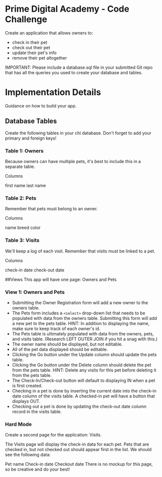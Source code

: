 # Prime Digital Academy - Code Challenge

Create an application that allows owners to:
* check in their pet
* check out their pet
* update their pet's info
* remove their pet altogether

IMPORTANT: Please include a database.sql file in your submitted Git repo that has all the queries you used to create your database and tables.

# Implementation Details

Guidance on how to build your app.

## Database Tables

Create the following tables in your chi database. Don't forget to add your primary and foreign keys!

### Table 1: Owners
Because owners can have multiple pets, it's best to include this in a separate table.

Columns

first name
last name

### Table 2: Pets
Remember that pets must belong to an owner.

Columns

name
breed
color

### Table 3: Visits
We'll keep a log of each visit. Remember that visits must be linked to a pet.

Columns

check-in date
check-out date

##Views
This app will have one page: Owners and Pets

### View 1: Owners and Pets
* Submitting the Owner Registration form will add a new owner to the owners table.
* The Pets form includes a `<select>` drop-down list that needs to be populated with data from the owners table. Submitting this form will add a new pet to the pets table. 
 HINT: In addition to displaying the name, make sure to keep track of each owner's id.
* The Pets table is ultimately populated with data from the owners, pets, and visits table. (Research LEFT OUTER JOIN if you hit a snag with this.)
* The owner name should be displayed, but not editable.
* All of the pet data displayed should be editable.
* Clicking the Go button under the Update column should update the pets table.
* Clicking the Go button under the Delete column should delete the pet from the pets table. HINT: Delete any visits for this pet before deleting it from the pets table.
* The Check-In/Check-out button will default to displaying IN when a pet is first created.
* Checking in a pet is done by inserting the current date into the check-in date column of the visits table. A checked-in pet will have a button that displays OUT.
* Checking out a pet is done by updating the check-out date column record in the visits table.

### Hard Mode
Create a second page for the application: Visits.

The Visits page will display the check-in data for each pet. Pets that are checked in, but not checked out should appear first in the list. We should see the following data:

Pet name
Check-in date
Checkout date
There is no mockup for this page, so be creative and do your best!
